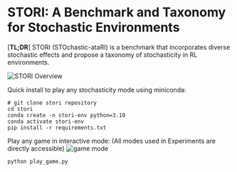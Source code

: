 # STORI: A Benchmark and Taxonomy for Stochastic Environments

[**TL;DR**] STORI (STOchastic-ataRI) is a benchmark that incorporates diverse stochastic effects and propose a taxonomy of stochasticity in RL environments.

![STORI Overview](https://raw.githubusercontent.com/stori/stori/docs/stori_overview.png)


Quick install to play any stochasticity mode using miniconda:
```
# git clone stori repository
cd stori
conda create -n stori-env python=3.10
conda activate stori-env
pip install -r requirements.txt
```

Play any game in interactive mode: (All modes used in Experiments are directly accessible)
![game mode](https://raw.githubusercontent.com/stori/stori/main/docs/mode_selection.png)
```
python play_game.py
```
